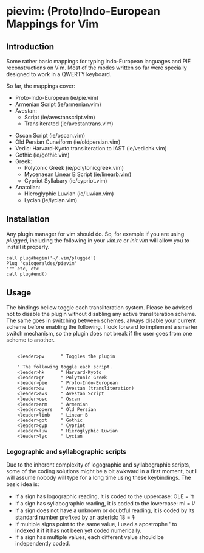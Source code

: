 # pievim: (Proto)Indo-European Mappings for Vim

## Introduction

Some rather basic mappings for typing Indo-European languages and PIE reconstructions on Vim.
Most of the modes written so far were specially designed to work in a QWERTY keyboard.

So far, the mappings cover:
 - Proto-Indo-European (ie/pie.vim)
 - Armenian Script (ie/armenian.vim)
 - Avestan: 
     - Script (ie/avestanscript.vim) 
     - Transliterated (ie/avestantrans.vim)
 <!-- - Old Church Slavonic Glagolitic (glagolitic) -->
 - Oscan Script (ie/oscan.vim)
 - Old Persian Cuneiform (ie/oldpersian.vim)
 - Vedic: Harvard-Kyoto transliteration to IAST (ie/vedichk.vim)
 - Gothic (ie/gothic.vim)
 - Greek:
    - Polytonic Greek (ie/polytonicgreek.vim)
    - Mycenaean Linear B Script (ie/linearb.vim)
    - Cypriot Syllabary (ie/cypriot.vim)
 - Anatolian:
    - Hieroglyphic Luwian (ie/luwian.vim)
    - Lycian (ie/lycian.vim)


## Installation

Any plugin manager for vim should do. So, for example if you are using *plugged*, including the following in your *vim.rc* or *init.vim* will allow you to install it properly.

```{vim}
call plug#begin('~/.vim/plugged')
Plug 'caiogeraldes/pievim'
""" etc, etc
call plug#end()
```

## Usage

The bindings bellow toggle each transliteration system. Please be advised not
to disable the plugin without disabling any active transliteration scheme.
The same goes in switching between schemes, always disable your current scheme
before enabling the following.
I look forward to implement a smarter switch mechanism, so the plugin does not
break if the user goes from one scheme to another.

```{vim}

    <leader>pv      " Toggles the plugin

    " The following toggle each script.
    <leader>hk      " Harvard-Kyoto
    <leader>gr      " Polytonic Greek
    <leader>pie     " Proto-Indo-European
    <leader>av      " Avestan (transliteration)
    <leader>avs     " Avestan Script
    <leader>osc     " Oscan
    <leader>arm     " Armenian
    <leader>opers   " Old Persian
    <leader>linb    " Linear B
    <leader>got     " Gothic
    <leader>cyp     " Cypriot
    <leader>luw     " Hieroglyphic Luwian
    <leader>lyc     " Lycian
```

### Logographic and syllabographic scripts

Due to the inherent complexity of logographic and syllabographic scripts, some of the coding solutions might be a bit awkward in a first moment, but I will assume nobody will type for a long time using these keybindings.
The basic idea is:
 - If a sign has logographic reading, it is coded to the uppercase: OLE = 𐂕
 - If a sign has syllabographic reading, it is coded to the lowercase: mi = 𐀖
 - If a sign does not have a unknown or doubtful reading, it is coded by its standard number prefixed by an asterisk: 18 = 𐁐
 - If multiple signs point to the same value, I used a apostrophe ' to indexed it if it has not been yet coded numerically.
 - If a sign has multiple values, each different value should be independently coded.


